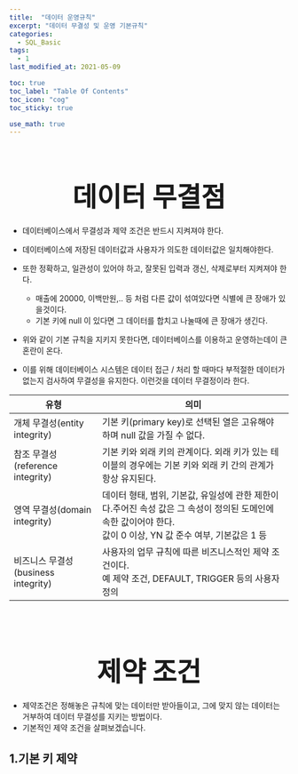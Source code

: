 ```yaml
---
title:  "데이터 운영규칙"
excerpt: "데이터 무결성 및 운영 기본규칙"
categories:
  - SQL_Basic
tags:
  - 1
last_modified_at: 2021-05-09

toc: true
toc_label: "Table Of Contents"
toc_icon: "cog"
toc_sticky: true

use_math: true
---
```


<br>

# <center><font size="15">데이터 무결점</font></center>

- 데이터베이스에서 무결성과 제약 조건은 반드시 지켜져야 한다.

- 데이터베이스에 저장된 데이터값과 사용자가 의도한 데이터값은 일치해야한다.
- 또한 정확하고, 일관성이 있어야 하고, 잘못된 입력과 갱신, 삭제로부터 지켜져야 한다.
  - 매출에 20000, 이백만원,.. 등 처럼 다른 값이 섞여있다면 식별에 큰 장애가 있을것이다.
  - 기본 키에 null 이 있다면 그 데이터를 합치고 나눌때에 큰 장애가 생긴다.
- 위와 같이 기본 규칙을 지키지 못한다면, 데이터베이스를 이용하고 운영하는데이 큰 혼란이 온다.
- 이를 위해 데이터베이스 시스템은 데이터 접근 / 처리 할 때마다 부적절한 데이터가 없는지 검사하여 무결성을 유지한다. 이런것을 데이터 무결정이라 한다. 



| 유형                                | 의미                                                         |
| ----------------------------------- | ------------------------------------------------------------ |
| 개체 무결성(entity integrity)       | 기본 키(primary key)로 선택된 열은 고유해야 하며 null 값을 가질 수 없다. |
| 참조 무결성(reference integrity)    | 기본 키와 외래 키의 관계이다. 외래 키가 있는 테이블의 경우에는 기본 키와 외래 키 간의 관계가 항상 유지된다. |
| 영역 무결성(domain integrity)       | 데이터 형태, 범위, 기본값, 유일성에 관한 제한이다.주어진 속성 값은 그 속성이 정의된 도메인에 속한 값이어야 한다. <br />값이 0 이상, YN 값 준수 여부, 기본값은 1 등 |
| 비즈니스 무결성(business integrity) | 사용자의 업무 규칙에 따른 비즈니스적인 제약 조건이다.<br />예 제약 조건, DEFAULT, TRIGGER 등의 사용자 정의 |

<BR>

<BR>

# <center><font size="15">제약 조건</font></center>

- 제약조건은 정해놓은 규칙에 맞는 데이터만 받아들이고, 그에 맞지 않는 데이터는 거부하여 데이터 무결성를 지키는 방법이다. 
- 기본적인 제약 조건을 살펴보겠습니다.

## 1.기본 키 제약

